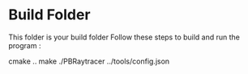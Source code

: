 # Build Folder

This folder is your build folder
Follow these steps to build and run the program :

cmake ..
make
./PBRaytracer ../tools/config.json